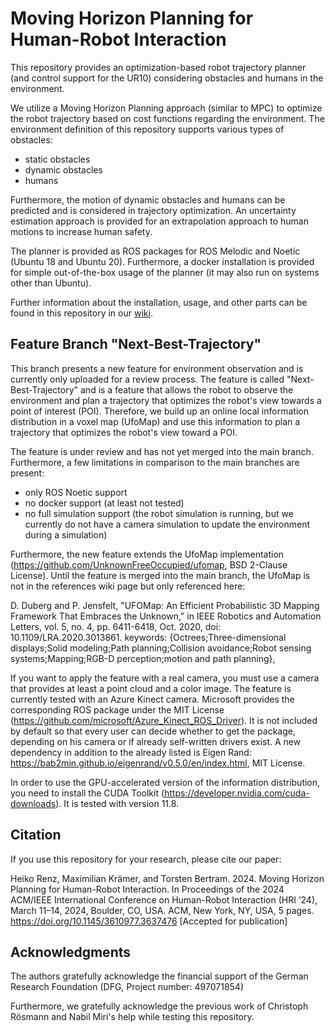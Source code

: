 # Moving Horizon Planning for Human-Robot Interaction
This repository provides an optimization-based robot trajectory planner (and control support for the UR10) considering obstacles and humans in the environment.

We utilize a Moving Horizon Planning approach (similar to MPC) to optimize the robot trajectory based on cost functions regarding the environment.
The environment definition of this repository supports various types of obstacles:
   - static obstacles
   - dynamic obstacles
   - humans

Furthermore, the motion of dynamic obstacles and humans can be predicted and is considered in trajectory optimization. 
An uncertainty estimation approach is provided for an extrapolation approach to human motions to increase human safety.

The planner is provided as ROS packages for ROS Melodic and Noetic (Ubuntu 18 and Ubuntu 20).
Furthermore, a docker installation is provided for simple out-of-the-box usage of the planner (it may also run on systems other than Ubuntu).

Further information about the installation, usage, and other parts can be found in this repository in our [wiki](https://github.com/rst-tu-dortmund/mhp4hri/wiki).

## Feature Branch "Next-Best-Trajectory"
This branch presents a new feature for environment observation and is currently only uploaded for a review process.
The feature is called "Next-Best-Trajectory" and is a feature that allows the robot to observe the environment and plan a trajectory that optimizes the robot's view towards a point of interest (POI).
Therefore, we build up an online local information distribution in a voxel map (UfoMap) and use this information to plan a trajectory that optimizes the robot's view toward a POI.

The feature is under review and has not yet merged into the main branch.
Furthermore, a few limitations in comparison to the main branches are present:
- only ROS Noetic support
- no docker support (at least not tested)
- no full simulation support (the robot simulation is running, but we currently do not have a camera simulation to update the environment during a simulation)

Furthermore, the new feature extends the UfoMap implementation (https://github.com/UnknownFreeOccupied/ufomap, BSD 2-Clause License). Until the feature is merged into the main branch, the UfoMap is not in the references wiki page but only referenced here:

D. Duberg and P. Jensfelt, "UFOMap: An Efficient Probabilistic 3D Mapping Framework That Embraces the Unknown," in IEEE Robotics and Automation Letters, vol. 5, no. 4, pp. 6411-6418, Oct. 2020, doi: 10.1109/LRA.2020.3013861. keywords: {Octrees;Three-dimensional displays;Solid modeling;Path planning;Collision avoidance;Robot sensing systems;Mapping;RGB-D perception;motion and path planning}, 

If you want to apply the feature with a real camera, you must use a camera that provides at least a point cloud and a color image. The feature is currently tested with an Azure Kinect camera. 
Microsoft provides the corresponding ROS package under the MIT License (https://github.com/microsoft/Azure_Kinect_ROS_Driver).
It is not included by default so that every user can decide whether to get the package, depending on his camera or if already self-written drivers exist.
A new dependency in addition to the already listed is Eigen Rand: https://bab2min.github.io/eigenrand/v0.5.0/en/index.html, MIT License.

In order to use the GPU-accelerated version of the information distribution, you need to install the CUDA Toolkit (https://developer.nvidia.com/cuda-downloads). 
It is tested with version 11.8.

## Citation
If you use this repository for your research, please cite our paper:

Heiko Renz, Maximilian Krämer, and Torsten Bertram. 2024. Moving Horizon Planning for Human-Robot Interaction. In Proceedings of the 2024 ACM/IEEE International Conference on Human-Robot Interaction (HRI ’24), March 11–14, 2024, Boulder, CO, USA. ACM, New York, NY, USA, 5 pages. https://doi.org/10.1145/3610977.3637476 [Accepted for publication]

## Acknowledgments
The authors gratefully acknowledge the financial support of the German Research Foundation (DFG, Project number: 497071854)

Furthermore, we gratefully acknowledge the previous work of Christoph Rösmann and Nabil Miri's help while testing this repository.

